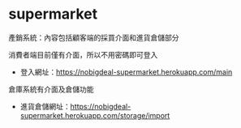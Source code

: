 # supermarket
產銷系統：內容包括顧客端的採買介面和進貨倉儲部分

消費者端目前僅有介面，所以不用密碼即可登入
- 登入網址：https://nobigdeal-supermarket.herokuapp.com/main

倉庫系統有介面及倉儲功能
- 進貨倉儲網址：https://nobigdeal-supermarket.herokuapp.com/storage/import
